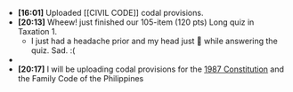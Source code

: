 - **[16:01]**  Uploaded [[CIVIL CODE]] codal provisions.
- **[20:13]**  Wheew! just finished our 105-item (120 pts) Long quiz in Taxation 1.
	- I just had a headache prior and my head just 🤯 while answering the quiz. Sad. :(
-
- **[20:17]**  I will be uploading codal provisions for the [1987 Constitution](CONSTI_1987_Annotated) and the Family Code of the Philippines